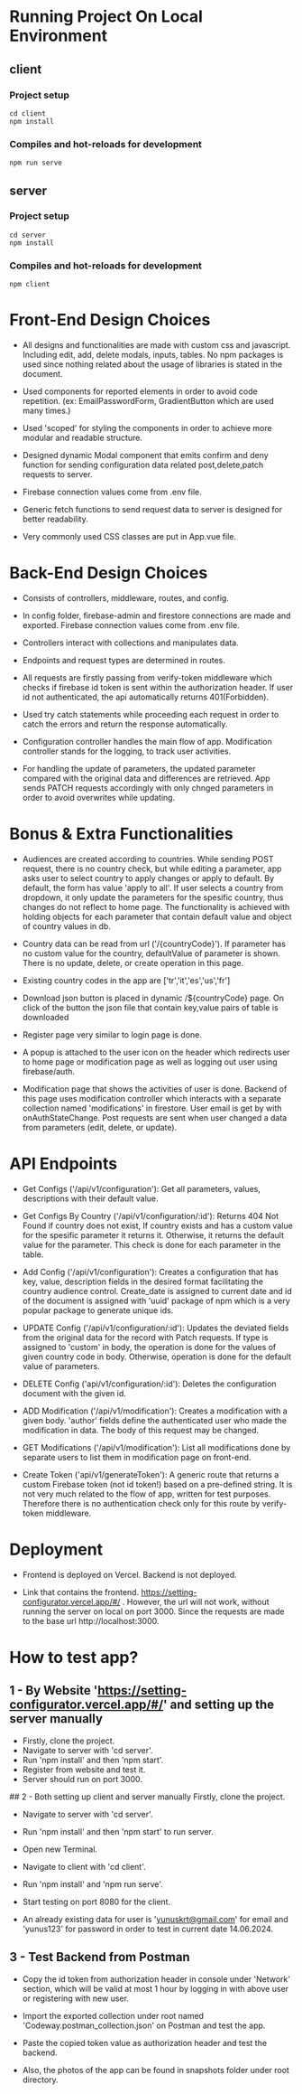 # Running Project On Local Environment

## client

### Project setup

```
cd client
npm install
```

### Compiles and hot-reloads for development

```
npm run serve
```

## server

### Project setup

```
cd server
npm install
```

### Compiles and hot-reloads for development

```
npm client
```

# Front-End Design Choices

- All designs and functionalities are made with custom css and javascript. Including edit, add, delete modals, inputs, tables. No npm packages is used since nothing related about the usage of libraries is stated in the document.

- Used components for reported elements in order to avoid code repetition. (ex: EmailPasswordForm, GradientButton which are used many times.)

- Used 'scoped' for styling the components in order to achieve more modular and readable structure.

- Designed dynamic Modal component that emits confirm and deny function for sending configuration data related post,delete,patch requests to server.

- Firebase connection values come from .env file.

- Generic fetch functions to send request data to server is designed for better readability.

- Very commonly used CSS classes are put in App.vue file.

# Back-End Design Choices

- Consists of controllers, middleware, routes, and config.

- In config folder, firebase-admin and firestore connections are made and exported. Firebase connection values come from .env file.

- Controllers interact with collections and manipulates data.

- Endpoints and request types are determined in routes.

- All requests are firstly passing from verify-token middleware which checks if firebase id token is sent within the authorization header. If user id not authenticated, the api automatically returns 401(Forbidden).

- Used try catch statements while proceeding each request in order to catch the errors and return the response automatically.

- Configuration controller handles the main flow of app. Modification controller stands for the logging, to track user activities.

- For handling the update of parameters, the updated parameter compared with the original data and differences are retrieved. App sends PATCH requests accordingly with only chnged parameters in order to avoid overwrites while updating.

# Bonus & Extra Functionalities

- Audiences are created according to countries. While sending POST request, there is no country check, but while editing a parameter, app asks user to select country to apply changes or apply to default. By default, the form has value 'apply to all'. If user selects a country from dropdown, it only update the parameters for the spesific country, thus changes do not reflect to home page. The functionality is achieved with holding objects for each parameter that contain default value and object of country values in db.

- Country data can be read from url ('/{countryCode}'). If parameter has no custom value for the country, defaultValue of parameter is shown. There is no update, delete, or create operation in this page.

- Existing country codes in the app are ['tr','it','es','us','fr']

- Download json button is placed in dynamic /${countryCode} page. On click of the button the json file that contain key,value pairs of table is downloaded

- Register page very similar to login page is done.

- A popup is attached to the user icon on the header which redirects user to home page or modification page as well as logging out user using firebase/auth.

- Modification page that shows the activities of user is done. Backend of this page uses modification controller which interacts with a separate collection named 'modifications' in firestore. User email is get by with onAuthStateChange. Post requests are sent when user changed a data from parameters (edit, delete, or update).

# API Endpoints

- Get Configs ('/api/v1/configuration'): Get all parameters, values, descriptions with their default value.

- Get Configs By Country ('/api/v1/configuration/:id'): Returns 404 Not Found if country does not exist, If country exists and has a custom value for the spesific parameter it returns it. Otherwise, it returns the default value for the parameter. This check is done for each parameter in the table.

- Add Config ('/api/v1/configuration'): Creates a configuration that has key, value, description fields in the desired format facilitating the country audience control. Create_date is assigned to current date and id of the document is assigned with 'uuid' package of npm which is a very popular package to generate unique ids.

- UPDATE Config ('/api/v1/configuration/:id'): Updates the deviated fields from the original data for the record with Patch requests. If type is assigned to 'custom' in body, the operation is done for the values of given country code in body. Otherwise, operation is done for the default value of parameters.

- DELETE Config ('api/v1/configuration/:id'): Deletes the configuration document with the given id.

- ADD Modification ('/api/v1/modification'): Creates a modification with a given body. 'author' fields define the authenticated user who made the modification in data. The body of this request may be changed.

- GET Modifications ('/api/v1/modification'): List all modifications done by separate users to list them in modification page on front-end.

- Create Token ('api/v1/generateToken'): A generic route that returns a custom Firebase token (not id token!) based on a pre-defined string. It is not very much related to the flow of app, written for test purposes. Therefore there is no authentication check only for this route by verify-token middleware.

# Deployment

- Frontend is deployed on Vercel. Backend is not deployed.

- Link that contains the frontend. https://setting-configurator.vercel.app/#/ . However, the url will not work, without running the server on local on port 3000. Since the requests are made to the base url http://localhost:3000.

# How to test app?

## 1 - By Website 'https://setting-configurator.vercel.app/#/' and setting up the server manually

- Firstly, clone the project.
- Navigate to server with 'cd server'.
- Run 'npm install' and then 'npm start'.
- Register from website and test it.
- Server should run on port 3000.

## 2 - Both setting up client and server manually
Firstly, clone the project.

- Navigate to server with 'cd server'.
- Run 'npm install' and then 'npm start' to run server.
- Open new Terminal.
- Navigate to client with 'cd client'.
- Run 'npm install' and 'npm run serve'.
- Start testing on port 8080 for the client.

- An already existing data for user is 'yunuskrt@gmail.com' for email and 'yunus123' for password in order to test in current date 14.06.2024.

## 3 - Test Backend from Postman

- Copy the id token from authorization header in console under 'Network' section, which will be valid at most 1 hour by logging in with above user or registering with new user.
- Import the exported collection under root named 'Codeway.postman_collection.json' on Postman and test the app.
- Paste the copied token value as authorization header and test the backend.

- Also, the photos of the app can be found in snapshots folder under root directory.
